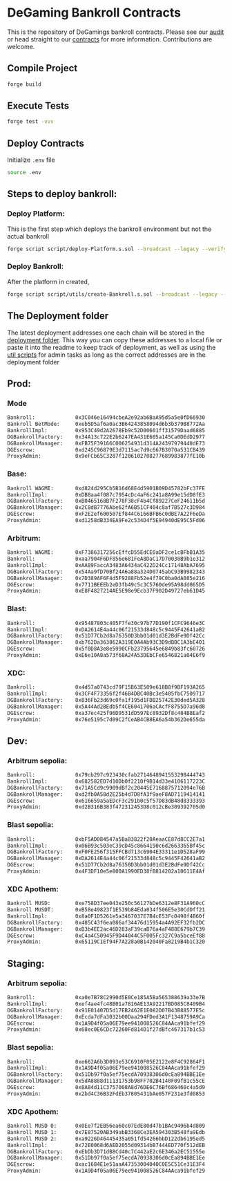 # DeGaming Bankroll Contracts

This is the repository of DeGamings bankroll contracts.
Please see our [audit](/audit/) or head straight to our [contracts](/src/) for more information. Contributions are welcome.

## Compile Project

```sh
forge build
```

## Execute Tests

```sh
forge test -vvv
```

## Deploy Contracts

Initialize `.env` file

```sh
source .env
```

## Steps to deploy bankroll:

### Deploy Platform:

This is the first step which deploys the bankroll environment but not the actual bankroll

```sh
forge script script/deploy-Platform.s.sol --broadcast --legacy --verify --slow --rpc-url <NETWORK>

```

### Deploy Bankroll:

After the platform in created, 


```sh
forge script script/utils/create-Bankroll.s.sol --broadcast --legacy --slow --rpc-url <NETWORK>
```

## The Deployment folder
The latest deployment addresses one each chain will be stored in the [deployment folder](/deployment/). This way you can copy these addresses to a local file or paste it into the readme to keep track of deployment, as well as using the [util scripts](/script/utils/) for admin tasks as long as the correct addresses are in the deployment folder

## Prod:

### Mode
```sh
Bankroll:             0x3C046e16494cbeA2e92ab6BaA95d5a5e0fD66930
Bankroll BetMode:     0xeb5D5af6a0ac3B64243858094d6b3b379B8772Aa
BankrollImpl:         0x953C49d2A2678Eb9c52D00601ff31579Daad6885
DGBankrollFactory:    0x34A13c722E2b6247EA431E605a145Ca0DEdD2977
DGBankrollManager:    0xFB75F39166C006254931d314A24397979440dE73
DGEscrow:             0xd245C96879E3d7115ac7d9c667B3070a531CB439
ProxyAdmin:           0x9eFCb65C3287f1206102708277689983877fE10b
```

### Base:

```sh
Bankroll WAGMI:       0xd824d295Cb5B16d68E4d5901B09D45782bFc37FE
BankrollImpl:         0xDB8aa4f087c7954cDc4aF6c241a8A99e15dD8fE3
DGBankrollFactory:    0xB0465168B7F278F38cF4b4Cf89227CeF24611b5d
DGBankrollManager:    0x2C8dB7776Abe62fA6B51CF404c8af7B527c3D984
DGEscrow:             0xF2E2ef600507Ef844C6166BFB6c0dBE7A22F6eDa
ProxyAdmin:           0xd1258dB334EA9Fe2c534D4f5E94940dE95C5Fd06
```

### Arbitrum:

```sh
Bankroll WAGMI:       0xF7386317256cEffcD55EdCE0aDF2ce1cBFbB1A35
Bankroll:             0xaa7904F6DF856e681FeA8DaC17D70038B9b1e312
BankrollImpl:         0xAA89FaccA3483A6434aC422D24Cc17148AbA7695
DGBankrollFactory:    0x54Aa9fD70Bf24A6a88a324D0745abC93B9982343
DGBankrollManager:    0x7D389AF6F4d5F9288Fb52e4f79C0ba0dA085e216
DGEscrow:             0x7711BEEEb2eD3fb49c5c3C5760de95A98dd065D5
ProxyAdmin:           0xE8F4827214AE5E98e9Ecb37F902D49727eb61D45
```

### Blast:

```sh
Bankroll:             0x95487803c405F7fe30c97b77D190f1CFC9646e3C
BankrollImpl:         0xDA2614E4a44c06f21533d848c5c9445F42641aB2
DGBankrollFactory:    0x51D77Cb2d8a76350D3bb01d01d3E2BdFe9Df42Cc
DGBankrollManager:    0xb762Da363862A319E0A4Ab93C3D9dBBC1A3bE401
DGEscrow:             0x5f0D8A3e8e5990CFb23795645e6849b83fc60726
ProxyAdmin:           0xE6e10A8a573f68A24A53DEbCFe6546821a04E6f9
```

### XDC:

```sh
Bankroll:             0x4d57a0743cd79F15B63E509e618B8f9BF193A265
BankrollImpl:         0x3CF4F73356f2f46B4DBC40Bc3e5405fbC7509717
DGBankrollFactory:    0x836Fb23d69c0fa1f195d1FDB25742E30ded5A328
DGBankrollManager:    0x5A44Ad2BEdb5f4CE6041706aCAcfF8755D7a96d8
DGEscrow:             0xa37ec425f96D9531dD597Ec8932Df8c484B8Eaf2
ProxyAdmin:           0x76e5195c7d09C2fCeAB4CB8EA6a54b362De655da
```

## Dev:

### Arbitrum sepolia:

```sh
Bankroll:             0x79cb297c923430cfab2714648941553298444743
BankrollImpl:         0x682582ED7d10Db0f2210f9B14d33e4106117223C
DGBankrollFactory:    0x71A5Cd9c9909dBf2c20445E7168875712094e76B
DGBankrollManager:    0xd2fb0A58d2E25b4d7D8fA3f9aeF8AD7119414141
DGEscrow:             0x616659a5aEDcF3c291b0c5f57D83dB48d8333393
ProxyAdmin:           0xd2B316B383f472312453D8c012cBe309392705d0
```

### Blast sepolia:

```sh
Bankroll:             0xbF5AD084547a5Ba83822f20AeaaCE87d8CC2E7a1
BankrollImpl:         0x06B93c503eC39cD45c8664190c6d2663365Bf45c
DGBankrollFactory:    0xF0FE256f315FFCBd713c6904E33311e1D528aF99
DGBankrollManager:    0xDA2614E4a44c06f21533d848c5c9445F42641aB2
DGEscrow:             0x51D77Cb2d8a76350D3bb01d01d3E2BdFe9Df42Cc
ProxyAdmin:           0x4F3DF10e5e800A1990ED38fB814202a10611E4Af

```
### XDC Apothem:

```sh
Bankroll MUSD:        0xe758D37ee043e250c56127bDe6312e8F31A960cC
Bankroll MUSDT:       0xB58e49823f1E539b84Eda034f506E5e30CdDff21
BankrollImpl:         0x8a0F1D5261e5a3467037E7B4cE53Fc0498f4B60f
DGBankrollFactory:    0x485C43f6ea086af34476d15954a4A92EF32fb2DC
DGBankrollManager:    0xB3b4EE2ac46D283aF39caB76a4aF488E679b7C39
DGEscrow:             0xC4a4C50945F9D44044C5F005Fc327C9a5bceEf88
ProxyAdmin:           0x65119C1Ef94F7A228a0B142040Fa8219B4b1C320
```

## Staging:

### Arbitrum sepolia:

```sh
Bankroll:             0xa0e7B78C2990d5E0Ce185A5Ba565388639a33e7B
BankrollImpl:         0xef4ae4fc48B01a7816AE13A92217BD085C8409B4
DGBankrollFactory:    0x91E01407D5d17EB2462E1E082D07B43B88577E5c
DGBankrollManager:    0xEcda7dFa3032b00Daa294FDed3A1F1348759A9Ca
DGEscrow:             0x1A9D4f05a06E79ee941008526C84AAca91bfef29
ProxyAdmin:           0x68ec0E6CDc72260Fd814D1f27dBfc467317b1c53
```

### Blast sepolia:

```sh
Bankroll:             0xe662A6b3D093e53C6910F05E2122e8F4C92864F1
BankrollImpl:         0x1A9D4f05a06E79ee941008526C84AAca91bfef29
DGBankrollFactory:    0x51Db97f0a5ef75ecdA70938306d0cEa894BBE1Ee
DGBankrollManager:    0x5dA8888d11131753b98FF702B4140F09fB1c55cE
DGEscrow:             0x8A84d11C3757008A8d76DE6C76Bf686460c4a5d9
ProxyAdmin:           0x2bd4C36B32FdEb37805431bAe057F231e3fd0853

```
### XDC Apothem:

```sh
Bankroll MUSD 0:      0x0Ee7f2EB56ea60c07EdE80d47b1BAc9496b4d809
Bankroll MUSD 1:      0x7E87520AB349abB3368Ce3EA594303B548fa9Edb
Bankroll MUSD 2:      0xa9226D46445435a051fd54266bbD122db6195ed5
BankrollImpl:         0x72E0068d6AED2055d09314bB7444ED770f512dEB
DGBankrollFactory:    0xEbDb3D71dB8Cd40c7C442aE2c6E346a2EC51555e
DGBankrollManager:    0x51Db97f0a5ef75ecdA70938306d0cEa894BBE1Ee
DGEscrow:             0xac1684E1e51aaA47353004040C0E5C51Ce31E3F4
ProxyAdmin:           0x1A9D4f05a06E79ee941008526C84AAca91bfef29
```

